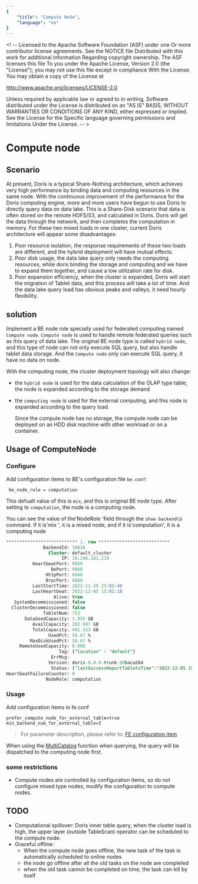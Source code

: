 ```yaml
--- 
{
    "title": "Compute Node",
    "language": "en"
}
--- 
```

  
 <! -- 
 Licensed to the Apache Software Foundation (ASF) under one 
 Or more contributor license agreements. See the NOTICE file 
 Distributed with this work for additional information 
 Regarding copyright ownership. The ASF licenses this file 
 To you under the Apache License, Version 2.0 (the 
 "License"); you may not use this file except in compliance 
 With the License. You may obtain a copy of the License at 
  
 http://www.apache.org/licenses/LICENSE-2.0 
  
 Unless required by applicable law or agreed to in writing, 
 Software distributed under the License is distributed on an 
 "AS IS" BASIS, WITHOUT WARRANTIES OR CONDITIONS OF ANY 
 KIND, either expressed or implied. See the License for the 
 Specific language governing permissions and limitations 
 Under the License. 
 -- > 
  

# Compute node

<version since="1.2.1">
</version>

## Scenario
  
At present, Doris is a typical Share-Nothing architecture, which achieves very high performance by binding data and computing resources in the same node.
With the continuous improvement of the performance for the Doris computing engine, more and more users have begun to use Doris to directly query data on data lake.
This is a Share-Disk scenario that data is often stored on the remote HDFS/S3, and calculated in Doris.
Doris will get the data through the network, and then completes the computation in memory.
For these two mixed loads in one cluster, current Doris architecture will appear some disadvantages:
1. Poor resource isolation, the response requirements of these two loads are different, and the hybrid deployment will have mutual effects.
2. Poor disk usage, the data lake query only needs the computing resources, while doris binding the storage and computing and we have to expand them together, and cause a low utilization rate for disk.
3. Poor expansion efficiency, when the cluster is expanded, Doris will start the migration of Tablet data, and this process will take a lot of time. And the data lake query load has obvious peaks and valleys, it need hourly flexibility.
  
## solution
Implement a BE node role specially used for federated computing named `Compute node`.
`Compute node` is used to handle remote federated queries such as this query of data lake.
The original BE node type is called `hybrid node`, and this type of node can not only execute SQL query, but also handle tablet data storage.
And the `Compute node` only can execute SQL query, it have no data on node.
  
With the computing node, the cluster deployment topology will also change:
- the `hybrid node` is used for the data calculation of the OLAP type table, the node is expanded according to the storage demand
- the `computing node` is used for the external computing, and this node is expanded according to the query load.
  
  Since the compute node has no storage, the compute node can be deployed on an HDD disk machine with other workload or on a container.
  
  
## Usage of ComputeNode 
  
### Configure 
Add configuration items to BE's configuration file `be.conf`:
```
 be_node_role = computation 
```
  
This defualt value of this is `mix`, and this is original BE node type. After setting to `computation`, the node is a computing node.
  
You can see the value of the'NodeRole 'field through the `show backend\G` command. If it is'mix ', it is a mixed node, and if it is'computation', it is a computing node
  
```sql
*************************** 1. row ***************************
              BackendId: 10010
                Cluster: default_cluster
                     IP: 10.248.181.219
          HeartbeatPort: 9050
                 BePort: 9060
               HttpPort: 8040
               BrpcPort: 8060
          LastStartTime: 2022-11-30 23:01:40
          LastHeartbeat: 2022-12-05 15:01:18
                  Alive: true
   SystemDecommissioned: false
  ClusterDecommissioned: false
              TabletNum: 753
       DataUsedCapacity: 1.955 GB
          AvailCapacity: 202.987 GB
          TotalCapacity: 491.153 GB
                UsedPct: 58.67 %
         MaxDiskUsedPct: 58.67 %
     RemoteUsedCapacity: 0.000
                    Tag: {"location" : "default"}
                 ErrMsg:
                Version: doris-0.0.0-trunk-80baca264
                 Status: {"lastSuccessReportTabletsTime":"2022-12-05 15:00:38","lastStreamLoadTime":-1,"isQueryDisabled":false,"isLoadDisabled":false}
HeartbeatFailureCounter: 0
               NodeRole: computation
```

### Usage

Add configuration items in fe.conf

```
prefer_compute_node_for_external_table=true
min_backend_num_for_external_table=3
```

> For parameter description, please refer to: [FE configuration item](../admin-manual/config/fe-config.md)

When using the [MultiCatalog](../lakehouse/multi-catalog/multi-catalog) function when querying, the query will be dispatched to the computing node first.

### some restrictions

- Compute nodes are controlled by configuration items, so do not configure mixed type nodes, modify the configuration to compute nodes.
  
## TODO

- Computational spillover: Doris inner table query, when the cluster load is high, the upper layer (outside TableScan) operator can be scheduled to the compute node.
- Graceful offline:
  - When the compute node goes offline, the new task of the task is automatically scheduled to online nodes
  - the node go offline after all the old tasks on the node are completed
  - when the old task cannot be completed on time, the task can kill by itself
